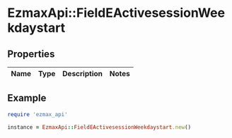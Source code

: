# EzmaxApi::FieldEActivesessionWeekdaystart

## Properties

| Name | Type | Description | Notes |
| ---- | ---- | ----------- | ----- |

## Example

```ruby
require 'ezmax_api'

instance = EzmaxApi::FieldEActivesessionWeekdaystart.new()
```

